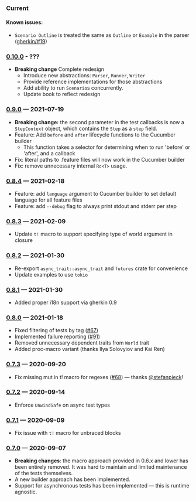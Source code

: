 ### Current

#### Known issues:

- `Scenario Outline` is treated the same as `Outline` or `Example` in the parser ([gherkin/#19](https://github.com/bbqsrc/gherkin-rust/issues/19))

### [0.10.0] - ???
[0.10.0]: /../../tree/v0.10.0

- **Breaking change** Complete redesign
  - Introduce new abstractions: `Parser`, `Runner`, `Writer`
  - Provide reference implementations for those abstractions
  - Add ability to run `Scenario`s concurrently.
  - Update book to reflect redesign

### [0.9.0] — 2021-07-19
[0.9.0]: /../../tree/v0.9.0

- **Breaking change:** the second parameter in the test callbacks is now a `StepContext` object, which contains the `Step` as a `step` field.
- Feature: Add `before` and `after` lifecycle functions to the Cucumber builder
  - This function takes a selector for determining when to run 'before' or 'after', and a callback
- Fix: literal paths to .feature files will now work in the Cucumber builder
- Fix: remove unnecessary internal `Rc<T>` usage.

### [0.8.4] — 2021-02-18
[0.8.4]: /../../tree/v0.8.4

- Feature: add `language` argument to Cucumber builder to set default language for all feature files
- Feature: add `--debug` flag to always print stdout and stderr per step

### [0.8.3] — 2021-02-09
[0.8.3]: /../../tree/v0.8.3

- Update `t!` macro to support specifying type of world argument in closure

### [0.8.2] — 2021-01-30
[0.8.2]: /../../tree/v0.8.2

- Re-export `async_trait::async_trait` and `futures` crate for convenience
- Update examples to use `tokio`

### [0.8.1] — 2021-01-30
[0.8.1]: /../../tree/v0.8.1

- Added proper i18n support via gherkin 0.9

### [0.8.0] — 2021-01-18
[0.8.0]: /../../tree/v0.8.0

- Fixed filtering of tests by tag ([#67](https://github.com/bbqsrc/cucumber-rust/issues/67))
- Implemented failure reporting ([#91](https://github.com/bbqsrc/cucumber-rust/issues/91))
- Removed unnecessary dependent traits from `World` trait
- Added proc-macro variant (thanks Ilya Solovyiov and Kai Ren)

### [0.7.3] — 2020-09-20
[0.7.3]: /../../tree/v0.7.3

- Fix missing mut in t! macro for regexes ([#68](https://github.com/bbqsrc/cucumber-rust/issues/68)) — thanks [@stefanpieck](https://github.com/stefanpieck)!

### [0.7.2] — 2020-09-14
[0.7.2]: /../../tree/v0.7.2

- Enforce `UnwindSafe` on async test types

### [0.7.1] — 2020-09-09
[0.7.1]: /../../tree/v0.7.1

- Fix issue with `t!` macro for unbraced blocks

### [0.7.0] — 2020-09-07
[0.7.0]: /../../tree/v0.7.0

- **Breaking changes**: the macro approach provided in 0.6.x and lower has been entirely removed. It was hard to maintain and limited maintenance of the tests themselves.
- A new builder approach has been implemented.
- Support for asynchronous tests has been implemented — this is runtime agnostic.

